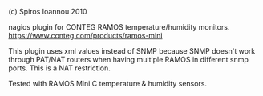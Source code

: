 (c) Spiros Ioannou 2010


nagios plugin for CONTEG RAMOS temperature/humidity monitors.
https://www.conteg.com/products/ramos-mini


This plugin uses xml values instead of SNMP because
SNMP doesn't work through PAT/NAT routers when having multiple RAMOS in different snmp ports.
This is a NAT restriction.

Tested with RAMOS Mini C temperature & humidity sensors.

